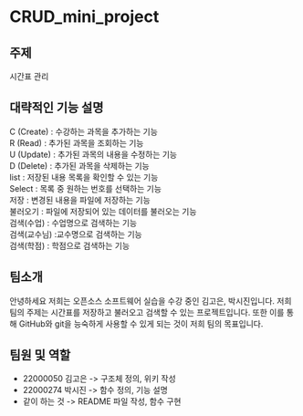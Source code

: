 # CRUD_mini_project
주제
------
시간표 관리

대략적인 기능 설명
------
C (Create) : 수강하는 과목을 추가하는 기능    
R (Read) : 추가된 과목을 조회하는 기능    
U (Update) : 추가된 과목의 내용을 수정하는 기능    
D (Delete) : 추가된 과목을 삭제하는 기능    
list : 저장된 내용 목록을 확인할 수 있는 기능    
Select : 목록 중 원하는 번호를 선택하는 기능    
저장 : 변경된 내용을 파일에 저장하는 기능    
불러오기 : 파일에 저장되어 있는 데이터를 불러오는 기능    
검색(수업) : 수업명으로 검색하는 기능    
검색(교수님) :교수명으로 검색하는 기능    
검색(학점) : 학점으로 검색하는 기능    

팀소개
------
안녕하세요 저희는 오픈소스 소프트웨어 실습을 수강 중인 김고은, 박시진입니다.
저희 팀의 주제는 시간표를 저장하고 불러오고 검색할 수 있는 프로젝트입니다.
또한 이를 통해 GitHub와 git을 능숙하게 사용할 수 있게 되는 것이 저희 팀의 목표입니다.

팀원 및 역할
------
+ 22000050 김고은
-> 구조체 정의, 위키 작성
+ 22000274 박시진
-> 함수 정의, 기능 설명
+ 같이 하는 것
-> README 파일 작성, 함수 구현
